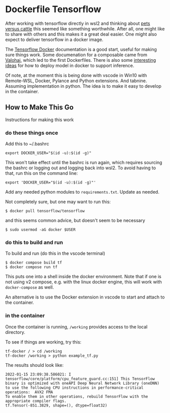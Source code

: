 # Dockerfile Tensorflow
After working with tensorflow directly in wsl2 and thinking about [pets versus cattle](http://cloudscaling.com/blog/cloud-computing/the-history-of-pets-vs-cattle/) this seemed like something worthwhile.  After all, one might like to share with others and this makes it a great deal easier.  One might also expect to deliver tensorflow in a docker image. 

The [Tensorflow Docker](https://www.tensorflow.org/install/docker) documentation is a good start, useful for making sure things work.  Some documenation for a composable came from [Valohai](https://docs.valohai.com/howto/docker/docker-build-image/), which led to the first Dockerfiles.  There is also some [interesting ideas](https://towardsdatascience.com/how-to-deploy-machine-learning-models-with-tensorflow-part-2-containerize-it-db0ad7ca35a7) for how to deploy model in docker to support inference.

Of note, at the moment this is being done with vscode in Win10 with Remote-WSL, Docker, Pylance and Python extensions.  And tabnine.  Assuming implementation in python.  The idea is to make it easy to develop in the container.

## How to Make This Go
Instructions for making this work

### do these things once
Add this to ~/.bashrc
```
export DOCKER_USER="$(id -u):$(id -g)"
```
This won't take effect until the bashrc is run again, which requires sourcing the bashrc or logging out and logging back into wsl2.  To avoid having to that, run this on the command line:
```
export 'DOCKER_USER="$(id -u):$(id -g)"'
```

Add any needed python modules to `requirements.txt`.  Update as needed.

Not completely sure, but one may want to run this:
```
$ docker pull tensorflow/tensorflow
```
and this seems common advice, but doesn't seem to be necessary
```
$ sudo usermod -aG docker $USER
```

### do this to build and run
To build and run (do this in the vscode terminal)
```
$ docker compose build tf
$ docker compose run tf
```
This puts one into a shell inside the docker environment.  Note that if one is not using v2 compose, e.g. with the linux docker engine, this will work with `docker-compose` as well.

An alternative is to use the Docker extension in vscode to start and attach to the container.  

### in the container 
Once the container is running, `/working` provides access to the local directory.

To see if things are working, try this:
```
tf-docker / > cd /working
tf-docker /working > python example_tf.py 
```
The results should look like:
```
2022-01-15 23:09:38.586021: I tensorflow/core/platform/cpu_feature_guard.cc:151] This TensorFlow binary is optimized with oneAPI Deep Neural Network Library (oneDNN) to use the following CPU instructions in performance-critical operations:  AVX2 FMA
To enable them in other operations, rebuild TensorFlow with the appropriate compiler flags.
tf.Tensor(-851.3829, shape=(), dtype=float32)
```
